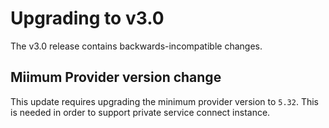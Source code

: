 # Upgrading to v3.0

The v3.0 release contains backwards-incompatible changes.

## Miimum Provider version change
This update requires upgrading the minimum provider version to `5.32`. This is needed in order to support private service connect instance.
